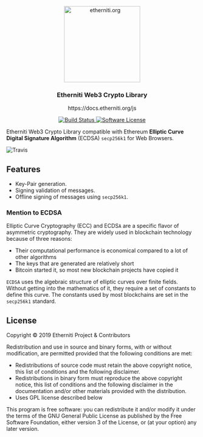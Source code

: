 <p align="center">
  <img alt="etherniti.org" src="https://avatars3.githubusercontent.com/u/47393730?s=200&v=4" width="200px"></img>
  <h3 align="center"><b>Etherniti Web3 Crypto Library</b></h3>
  <p align="center">https://docs.etherniti.org/js</p>
</p>

<p align="center">
    <a href="https://travis-ci.org/zerjioang/etherniti-js">
      <img alt="Build Status" src="https://travis-ci.org/zerjioang/etherniti-js.svg?branch=master">
    </a>
    <a href="https://github.com/zerjioang/etherniti-js/blob/master/LICENSE">
        <img alt="Software License" src="http://img.shields.io/:license-gpl3-brightgreen.svg?style=flat-square">
    </a>
</p>

Etherniti Web3 Crypto Library compatible with Ethereum **Elliptic Curve Digital Signature Algorithm** (ECDSA) `secp256k1` for Web Browsers.

![Travis](https://travis-ci.org/etherniti/etherniti-js.svg?branch=master)

## Features
* Key-Pair generation.
* Signing validation of messages.
* Offline signing of messages using `secp256k1`.

### Mention to ECDSA

Elliptic Curve Cryptography (ECC) and ECDS`A` are a specific flavor of asymmetric cryptography. They are widely used in blockchain technology because of three reasons:

* Their computational performance is economical compared to a lot of other algorithms
* The keys that are generated are relatively short
* Bitcoin started it, so most new blockchain projects have copied it

`ECDSA` uses the algebraic structure of elliptic curves over finite fields. Without getting into the mathematics of it, they require a set of constants to define this curve. The constants used by most blockchains are set in the `secp256k1` standard.

## License

Copyright © 2019 Etherniti Project & Contributors

Redistribution and use in source and binary forms, with or without modification, are permitted provided that the following conditions are met:

 * Redistributions of source code must retain the above copyright notice, this list of conditions and the following disclaimer.
 * Redistributions in binary form must reproduce the above copyright notice, this list of conditions and the following disclaimer in the documentation and/or other materials provided with the distribution.
 * Uses GPL license described below

This program is free software: you can redistribute it and/or modify it under the terms of the GNU General Public License as published by the Free Software Foundation, either version 3 of the License, or (at your option) any later version.
